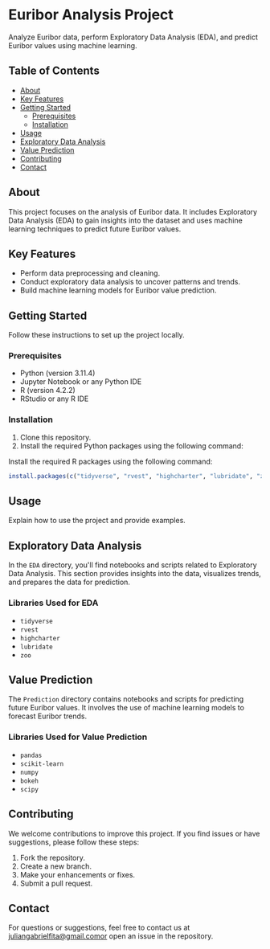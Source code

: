 # Euribor Analysis Project

Analyze Euribor data, perform Exploratory Data Analysis (EDA), and predict Euribor values using machine learning.

## Table of Contents

- [About](#about)
- [Key Features](#key-features)
- [Getting Started](#getting-started)
  - [Prerequisites](#prerequisites)
  - [Installation](#installation)
- [Usage](#usage)
- [Exploratory Data Analysis](#exploratory-data-analysis)
- [Value Prediction](#value-prediction)
- [Contributing](#contributing)
- [Contact](#contact)

## About

This project focuses on the analysis of Euribor data. It includes Exploratory Data Analysis (EDA) to gain insights into the dataset and uses machine learning techniques to predict future Euribor values.

## Key Features

- Perform data preprocessing and cleaning.
- Conduct exploratory data analysis to uncover patterns and trends.
- Build machine learning models for Euribor value prediction.

## Getting Started

Follow these instructions to set up the project locally.

### Prerequisites

- Python (version 3.11.4)
- Jupyter Notebook or any Python IDE
- R (version 4.2.2)
- RStudio or any R IDE

### Installation

1. Clone this repository.
2. Install the required Python packages using the following command:


Install the required R packages using the following command:

```R
install.packages(c("tidyverse", "rvest", "highcharter", "lubridate", "zoo"))
```

## Usage

Explain how to use the project and provide examples.

## Exploratory Data Analysis

In the `EDA` directory, you'll find notebooks and scripts related to Exploratory Data Analysis. This section provides insights into the data, visualizes trends, and prepares the data for prediction.

### Libraries Used for EDA

- `tidyverse`
- `rvest`
- `highcharter`
- `lubridate`
- `zoo`

## Value Prediction

The `Prediction` directory contains notebooks and scripts for predicting future Euribor values. It involves the use of machine learning models to forecast Euribor trends.

### Libraries Used for Value Prediction

- `pandas`
- `scikit-learn`
- `numpy`
- `bokeh`
- `scipy`

## Contributing

We welcome contributions to improve this project. If you find issues or have suggestions, please follow these steps:

1. Fork the repository.
2. Create a new branch.
3. Make your enhancements or fixes.
4. Submit a pull request.

## Contact

For questions or suggestions, feel free to contact us at juliangabrielfita@gmail.comor open an issue in the repository.
